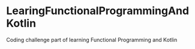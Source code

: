 # LearingFunctionalProgrammingAndKotlin
Coding challenge part of learning Functional Programming and Kotlin
